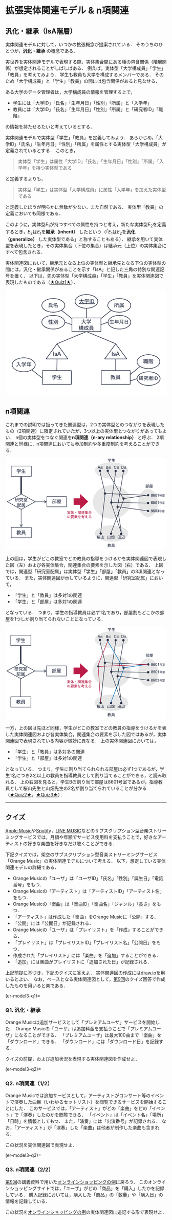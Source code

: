 # 拡張実体関連モデル & n項関連


## 汎化・継承（IsA階層）
実体関連モデルに対して，いつかの拡張概念が提案されている．
そのうちのひとつが，**汎化・継承** の概念である．

実世界を実体関連モデルで表現する際，実体集合間にある種の包含関係（階層関係）が想定されることがしばしばある．
例えば，実体型「大学構成員」「学生」「教員」を考えてみよう．
学生も教員も大学を構成するメンバーである．
そのため「大学構成員」と「学生」「教員」の間には包含関係があると見なせる．

ある大学のデータ管理者は，大学構成員の情報を管理する上で，
- 学生には「大学ID」「氏名」「生年月日」「性別」「所属」と「入学年」
- 教員には「大学ID」「氏名」「生年月日」「性別」「所属」と「研究者ID」「職階」

の情報を持たせるたいと考えているとする．

実体関連モデルで実体型「学生」「教員」を定義してみよう．
あらかじめ，「大学ID」「氏名」「生年月日」「性別」「所属」を属性とする実体型「大学構成員」が定義されているとする．
このとき，

> 実体型「学生」は属性「大学ID」「氏名」「生年月日」「性別」「所属」「入学年」を持つ実体型である

と定義するよりも，

>  実体型「学生」は実体型「大学構成員」に属性「入学年」を加えた実体型である

と定義したほうが明らかに無駄が少ない．また自然である．
実体型「教員」の定義においても同様である．

このように，実体型$E_1$が持つすべての属性を持つと考え，新たな実体型$E_2$を定義するとき，$E_2$は$E_1$を**継承（inherit）** したという（「$E_1$は$E_2$を**汎化（generalize）** した実体型である」と称することもある）．
継承を用いて実体型を表現したとき，その実体集合（下位の集合）は継承元（上位）の実体集合にすべて包含される．

実体関連図において，継承元となる上位の実体型と継承先となる下位の実体型の間には，汎化・継承関係があることを示す「IsA」と記した三角の特別な関連記号を置く．
以下は，先の実体型「大学構成員」「学生」「教員」を実体関連図で表現したものである（[★Quiz1★](#er-model3-q1)）．

![継承・汎化を用いたER図](fig/inheritance.png "継承・汎化を用いたER図")


## n項関連
これまでの説明では扱ってきた関連型は，2つの実体型とのつながりを表現したもの（2項関連）に限定されていたが，3つ以上の実体型とつながりがあってもよい．
n個の実体型をつなぐ関連を**n項関連（n-ary relationship）** と呼ぶ．
2項関連と同様に，n項関連においても参加制約や多重度制約を考えることができる．

![すべて1対n関連の3項関連](fig/3-ary-relationship1.png "すべて1対n関連の3項関連")

上の図は，学生がどこの教室でどの教員の指導をうけるかを実体関連図で表現した図（左）および各実体集合，関連集合の要素を示した図（右）である．
上図では，関連型「研究室配属」は実体型「学生」「部屋」「教員」の3項関連となっている．
また，実体関連図が示しているように，関連型「研究室配属」において，
- 「学生」と「教員」は多対1の関連
- 「学生」と「部屋」は多対1の関連

となっている．
つまり，学生の指導教員は必ず1名であり，部屋割もどこかの部屋を1つしか割り当てられないことになっている．


![多対多関連を含む3項関連](fig/3-ary-relationship2.png "多対多関連を含む3項関連")

一方，上の図は先ほど同様，学生がどこの教室でどの教員の指導をうけるかを表した実体関連図および各実体集合，関連集合の要素を示した図ではあるが，実体関連図で表現されている内容が微妙に異なる．
上の実体関連図においては，
- 「学生」と「教員」は多対多の関連
- 「学生」と「部屋」は多対1の関連

となっている．
つまり，学生に割り当てられられる部屋は必ず1つであるが，学生1名につき2名以上の教員を指導教員として割り当てることができる，と読み取れる．
上の右図を見ると，学生Bの割り当て部屋は8601号室であるが，指導教員として桜山先生と山畑先生の2名が割り当てられていることが分かる（[★Quiz2★](#er-model3-q2)，[★Quiz3★](#er-model3-q3)）．

---


## クイズ
[Apple Music](https://music.apple.com/)や[Spotify](https://open.spotify.com/)，[LINE MUSIC](https://music.line.me/about/)などのサブスクリプション型音楽ストリーミングサービスでは，月額や年額でサービス使用料を支払うことで，好きなアーティストの好きな楽曲を好きなだけ聴くことができる．

下記クイズでは，架空のサブスクリプション型音楽ストリーミングサービス「Orange Music」の実体関連モデルについて考える．
以下，想定している実体関連モデルの詳細である．

- Orange Musicの「ユーザ」は「ユーザID」「氏名」「性別」「誕生日」「電話番号」をもつ．
- Orange Musicの「アーティスト」は「アーティストID」「アーティスト名」をもつ．
- Orange Musicの「楽曲」は「楽曲ID」「楽曲名」「ジャンル」「長さ」をもつ．
- 「アーティスト」は作成した「楽曲」をOrange Musicに「公開」する．
- 「公開」には「公開日」が記録される．
- Orange Musicの「ユーザ」は「プレイリスト」を「作成」することができる．
- 「プレイリスト」は「プレイリストID」「プレイリスト名」「公開日」をもつ．
- 作成された「プレイリスト」には「楽曲」を「追加」することができる．
- 「追加」には楽曲がプレイリストに「追加された日」が記録される．

上記前提に基づき，下記のクイズに答えよ．
実体関連図の作成には[draw.io](https://app.diagrams.net/)を用いるとよい．
なお，ベースとなる実体関連図として，[第9回](/content/er-model/02.md)のクイズ回答で作成したものを用いると楽である．


(er-model3-q1)=
### Q1. 汎化・継承
Orange Musicは追加サービスとして「プレミアムユーザ」サービスを開始した．
Orange Musicの「ユーザ」は追加料金を支払うことで「プレミアムユーザ」になることができる．
「プレミアムユーザ」は最大100曲まで「楽曲」を「ダウンロード」できる．
「ダウンロード」には「ダウンロード日」を記録する．

クイズの前提，および追加状況を表現する実体関連図を作成せよ．


(er-model3-q2)=
### Q2. n項関連（1/2）
Orange Musicでは追加サービスとして，アーティストがコンサート等のイベントで演奏した曲目（いわゆるセットリスト）を閲覧できるサービスを開始することにした．
このサービスでは，「アーティスト」がどの「楽曲」をどの「イベント」で「演奏」したのかを閲覧できる．
「イベント」は「イベント名」「場所」「日時」を情報としてもつ．
また，「演奏」には「出演番号」が記録される．
なお，「アーティスト」が「演奏」した「楽曲」は他者が制作した楽曲も含まれる．

この状況を実体関連図で表現せよ．


(er-model3-q3)=
### Q3. n項関連（2/2）
[第9回](/content/er-model/02.md)の講義資料で用いた[オンラインショッピングの例](#fig:cardinality-constraint)に戻ろう．
このオンラインショッピングサイトでは，「ユーザ」がどの「商品」を「購入」したかを記録している．
購入記録においては，購入した「商品」の「数量」や「購入日」の情報を記録している．

この状況を[オンラインショッピングの例](#fig:cardinality-constraint)の実体関連図に追記する形で表現せよ．
